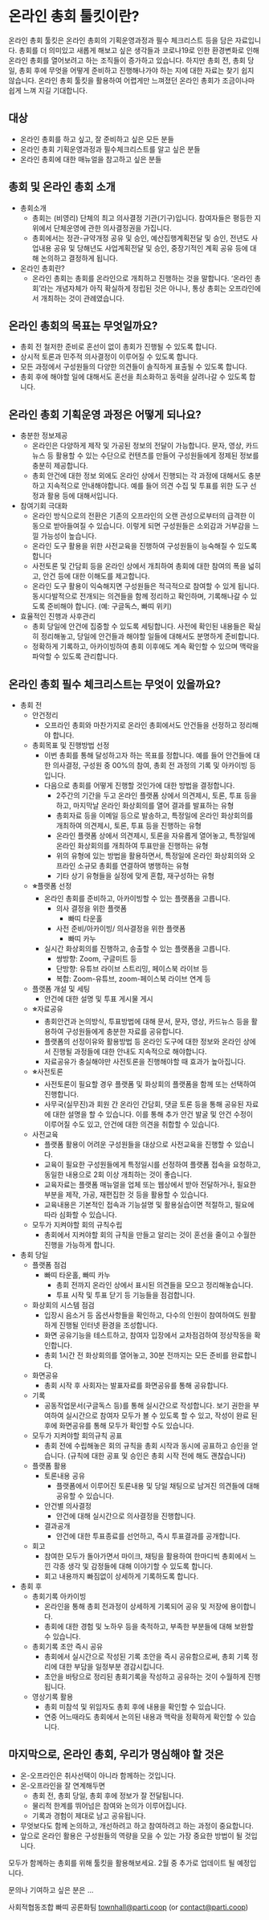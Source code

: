# 온라인 총회 툴킷이란? 

온라인 총회 툴킷은 온라인 총회의 기획운영과정과 필수 체크리스트 등을 담은 자료입니다. 총회를 더 의미있고 새롭게 해보고 싶은 생각들과 코로나19로 인한 환경변화로 인해 온라인 총회를 열어보려고 하는 조직들이 증가하고 있습니다. 하지만 총회 전, 총회 당일, 총회 후에 무엇을 어떻게 준비하고 진행해나가야 하는 지에 대한 자료는 찾기 쉽지 않습니다. 온라인 총회 툴킷을 활용하여 어렵게만 느껴졌던 온라인 총회가 조금이나마 쉽게 느껴 지길 기대합니다.


## 대상
*   온라인 총회를 하고 싶고, 잘 준비하고 싶은 모든 분들
*   온라인 총회 기획운영과정과 필수체크리스트를 알고 싶은 분들
*   온라인 총회에 대한 매뉴얼을 참고하고 싶은 분들 


## 총회 및 온라인 총회 소개
*   총회소개
    *   총회는 (비영리) 단체의 최고 의사결정 기관(기구)입니다. 참여자들은 평등한 지위에서 단체운영에 관한 의사결정권을 가집니다.
    *   총회에서는 정관-규약개정 공유 및 승인, 예산집행계획전달 및 승인, 전년도 사업내용 공유 및 당해년도 사업계획전달 및 승인, 중장기적인 계획 공유 등에 대해 논의하고 결정하게 됩니다.
*   온라인 총회란?
    *   온라인 총회는 총회를 온라인으로 개최하고 진행하는 것을 말합니다. ‘온라인 총회’라는 개념자체가 아직 확실하게 정립된 것은 아니나, 통상 총회는 오프라인에서 개최하는 것이 관례였습니다.


##  온라인 총회의 목표는 무엇일까요?
*   총회 전 철저한 준비로 혼선이 없이 총회가 진행될 수 있도록 합니다.
*   상시적 토론과 민주적 의사결정이 이루어질 수 있도록 합니다.
*   모든 과정에서 구성원들의 다양한 의견들이 솔직하게 표출될 수 있도록 합니다.
*   총회 후에 해야할 일에 대해서도 혼선을 최소화하고 동력을 살려나갈 수 있도록 합니다.


##  온라인 총회 기획운영 과정은 어떻게 되나요?
*   충분한 정보제공
    *   온라인은 다양하게 제작 및 가공된 정보의 전달이 가능합니다. 문자, 영상, 카드뉴스 등 활용할 수 있는 수단으로 컨텐츠를 만들어 구성원들에게 정제된 정보를 충분히 제공합니다.
    *   총회 안건에 대한 정보 외에도 온라인 상에서 진행되는 각 과정에 대해서도 충분하고 지속적으로 안내해야합니다. 예를 들어 의견 수집 및 투표를 위한 도구 선정과 활용 등에 대해서입니다.
*   참여기회 극대화
    *   온라인 방식으로의 전환은 기존의 오프라인의 오랜 관성으로부터의 급격한 이동으로 받아들여질 수 있습니다. 이렇게 되면 구성원들은 소외감과 거부감을 느낄 가능성이 높습니다. 
    *   온라인 도구 활용을 위한 사전교육을 진행하여 구성원들이 능숙해질 수 있도록 합니다
    *   사전토론 및 간담회 등을 온라인 상에서 개최하여 총회에 대한 참여의 폭을 넓히고, 안건 등에 대한 이해도를 제고합니다.
    *   온라인 도구 활용이 익숙해지면 구성원들은 적극적으로 참여할 수 있게 됩니다. 동시다발적으로 전개되는 의견들을 함께 정리하고 확인하며, 기록해나갈 수 있도록 준비해야 합니다. (예: 구글독스, 빠띠 위키)
*   효율적인 진행과 사후관리
    *   총회 당일에 안건에 집중할 수 있도록 세팅합니다. 사전에 확인된 내용들은 확실히 정리해놓고, 당일에 안건들과 해야할 일들에 대해서도 분명하게 준비합니다.
    *   정확하게 기록하고, 아카이빙하여 총회 이후에도 계속 확인할 수 있으며 맥락을 파악할 수 있도록 관리합니다.


##  온라인 총회 필수 체크리스트는 무엇이 있을까요?
*   총회 전 
    *   안건정리
        *   오프라인 총회와 마찬가지로 온라인 총회에서도 안건들을 선정하고 정리해야 합니다.
    *   총회목표 및 진행방법 선정
        *   이번 총회를 통해 달성하고자 하는 목표를 정합니다. 예를 들어 안건들에 대한 의사결정, 구성원 중 00%의 참여, 총회 전 과정의 기록 및 아카이빙 등입니다.
        *   다음으로 총회를 어떻게 진행할 것인가에 대한 방법을 결정합니다. 
            *   2주간의 기간을 두고 온라인 플랫폼 상에서 의견제시, 토론, 투표 등을 하고, 마지막날 온라인 화상회의를 열어 결과를 발표하는 유형
            *   총회자료 등을 이메일 등으로 발송하고, 특정일에 온라인 화상회의를 개최하여 의견제시, 토론, 투표 등을 진행하는 유형 
            *   온라인 플랫폼 상에서 의견제시, 토론을 자유롭게 열어놓고, 특정일에 온라인 화상회의를 개최하여 투표만을 진행하는 유형
            *   위의 유형에 있는 방법을 활용하면서, 특정일에 온라인 화상회의와 오프라인 소규모 총회를 연결하여 병행하는 유형
            *   기타 상기 유형들을 실정에 맞게 혼합, 재구성하는 유형
    *   **⭐️**플랫폼 선정
        *   온라인 총회를 준비하고, 아카이빙할 수 있는 플랫폼을 고릅니다.
            *   의사 결정을 위한 플랫폼
                *   빠띠 타운홀
            *   사전 준비/아카이빙/ 의사결정을 위한 플랫폼
                *   빠띠 카누
        *   실시간 화상회의를 진행하고, 송출할 수 있는 플랫폼을 고릅니다.
            *   쌍방향: Zoom, 구글미트 등
            *   단방향: 유튜브 라이브 스트리밍, 페이스북 라이브 등
            *   복합: Zoom-유튜브, zoom-페이스북 라이브 연계 등
    *   플랫폼 개설 및 세팅
        *   안건에 대한 설명 및 투표 게시물 게시
    *   **⭐️**자료공유
        *   총회안건과 논의방식, 투표방법에 대해 문서, 문자, 영상, 카드뉴스 등을 활용하여 구성원들에게 충분한 자료를 공유합니다. 
        *   플랫폼의 선정이유와 활용방법 등 온라인 도구에 대한 정보와 온라인 상에서 진행될 과정들에 대한 안내도 지속적으로 해야합니다.
        *   자료공유가 충실해야만 사전토론을 진행해야할 때 효과가 높아집니다.
    *   **⭐️**사전토론
        *   사전토론이 필요할 경우 플랫폼 및 화상회의 플랫폼을 함께 또는 선택하여 진행합니다.
        *   사무국(실무진)과 회원 간 온라인 간담회, 댓글 토론 등을 통해 공유된 자료에 대한 설명을 할 수 있습니다. 이를 통해 추가 안건 발굴 및 안건 수정이 이루어질 수도 있고, 안건에 대한 의견을 취합할 수 있습니다.
    *   사전교육
        *   플랫폼 활용이 어려운 구성원들을 대상으로 사전교육을 진행할 수 있습니다.
        *   교육이 필요한 구성원들에게 특정일시를 선정하여 플랫폼 접속을 요청하고, 동일한 내용으로 2회 이상 개최하는 것이 좋습니다. 
        *   교육자료는 플랫폼 매뉴얼을 업체 또는 웹상에서 받아 전달하거나, 필요한 부분을 제작, 가공, 재편집한 것 등을 활용할 수 있습니다.
        *   교육내용은 기본적인 접속과 기능설명 및 활용실습이면 적절하고, 필요에 따라 심화할 수 있습니다. 
    *   모두가 지켜야할 회의 규칙수립
        *   총회에서 지켜야할 회의 규칙을 만들고 알리는 것이 혼선을 줄이고 수월한 진행을 가능하게 합니다. 
*   총회 당일
    *   플랫폼 점검
        *   빠띠 타운홀, 빠띠 카누
            *   총회 전까지 온라인 상에서 표시된 의견들을 모으고 정리해놓습니다.
            *   투표 시작 및 투표 닫기 등 기능들을 점검합니다.
    *   화상회의 시스템 점검
        *   입장시 음소거 등 옵션사항들을 확인하고, 다수의 인원이 참여하여도 원활하게 진행될 인터넷 환경을 조성합니다.
        *   화면 공유기능을 테스트하고, 참여자 입장에서 교차점검하여 정상작동을 확인합니다.
        *   총회 1시간 전 화상회의를 열어놓고, 30분 전까지는 모든 준비를 완료합니다.
    *   화면공유
        *   총회 시작 후 사회자는 발표자료를 화면공유를 통해 공유합니다.
    *   기록
        *   공동작업문서(구글독스 등)를 통해 실시간으로 작성합니다. 보기 권한을 부여하여 실시간으로 참여자 모두가 볼 수 있도록 할 수 있고, 작성이 완료 된 후에 화면공유를 통해 모두가 확인할 수도 있습니다. 
    *   모두가 지켜야할 회의규칙 공표
        *   총회 전에 수립해놓은 회의 규칙을 총회 시작과 동시에 공표하고 승인을 얻습니다. (규칙에 대한 공표 및 승인은 총회 시작 전에 해도 괜찮습니다)
    *   플랫폼 활용
        *   토론내용 공유
            *   플랫폼에서 이루어진 토론내용 및 당일 채팅으로 남겨진 의견들에 대해 공유할 수 있습니다.
        *   안건별 의사결정
            *   안건에 대해 실시간으로 의사결정을 진행합니다.
        *   결과공개
            *   안건에 대한 투표종료를 선언하고, 즉시 투표결과를 공개합니다.
    *   회고
        *   참여한 모두가 돌아가면서 마이크, 채팅을 활용하여 한마디씩 총회에서 느낀 각종 생각 및 감정들에 대해 이야기할 수 있도록 합니다.
        *   회고 내용까지 빠짐없이 상세하게 기록하도록 합니다.
*   총회 후
    *   총회기록 아카이빙
        *   온라인을 통해 총회 전과정이 상세하게 기록되어 공유 및 저장에 용이합니다. 
        *   총회에 대한 경험 및 노하우 등을 축적하고, 부족한 부분들에 대해 보완할 수 있습니다.
    *   총회기록 초안 즉시 공유
        *   총회에서 실시간으로 작성된 기록 초안을 즉시 공유함으로써, 총회 기록 정리에 대한 부담을 일정부분 경감시킵니다.
        *   초안을 바탕으로 정리된 총회기록을 작성하고 공유하는 것이 수월하게 진행됩니다.
    *   영상기록 활용
        *   총회 미참석 및 위임자도 총회 후에 내용을 확인할 수 있습니다.
        *   연중 어느때라도 총회에서 논의된 내용과 맥락을 정확하게 확인할 수 있습니다.


## 마지막으로, 온라인 총회, 우리가 명심해야 할 것은
*   온-오프라인은 취사선택이 아니라 함께하는 것입니다.
*   온-오프라인을 잘 연계해두면
    *   총회 전, 총회 당일, 총회 후에 정보가 잘 전달됩니다.
    *   물리적 한계를 뛰어넘은 참여와 논의가 이루어집니다.
    *   기록과 경험이 제대로 남고 공유됩니다.
*   무엇보다도 함께 논의하고, 개선하려고 하고 참여하려고 하는 과정이 중요합니다.
*   앞으로 온라인 활용은 구성원들의 역량을 모을 수 있는 가장 중요한 방법이 될 것입니다.

모두가 함께하는 총회를 위해 툴킷을 활용해보세요. 
2월 중 추가로 업데이트 될 예정입니다.


문의나 기여하고 싶은 분은 …

사회적협동조합 빠띠 공론화팀 [townhall@parti.coop](mailto:townhall@parti.coop) (or contact@parti.coop)
